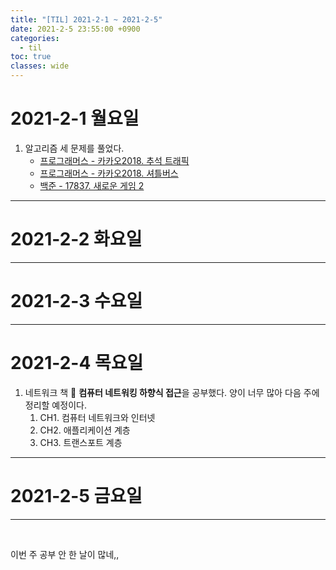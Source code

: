 ```yaml
---
title: "[TIL] 2021-2-1 ~ 2021-2-5"
date: 2021-2-5 23:55:00 +0900
categories:
  - til
toc: true
classes: wide
---
```


# 2021-2-1 월요일

1. 알고리즘 세 문제를 풀었다.
   - [프로그래머스 - 카카오2018. 추석 트래픽](http://ddb8036631.github.io/programmers/프로그래머스_카카오2018_추석-트래픽)
   - [프로그래머스 - 카카오2018. 셔틀버스](http://ddb8036631.github.io/programmers/프로그래머스_카카오2018_셔틀버스)
   - [백준 - 17837. 새로운 게임 2](http://ddb8036631.github.io/boj/백준_17837_새로운-게임-2)

---

# 2021-2-2 화요일

---

# 2021-2-3 수요일
---

# 2021-2-4 목요일
1. 네트워크 책 📕 **컴퓨터 네트워킹 하향식 접근**을 공부했다. 양이 너무 많아 다음 주에 정리할 예정이다.
    1. CH1. 컴퓨터 네트워크와 인터넷
    2. CH2. 애플리케이션 계층
    3. CH3. 트랜스포트 계층

---

# 2021-2-5 금요일

---

<br>

이번 주 공부 안 한 날이 많네,,